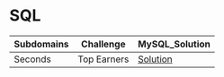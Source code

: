 # SQL
| Subdomains | Challenge  | MySQL_Solution  |
| ------- | --- | --- |
| Seconds | Top Earners | [Solution](https://github.com/cengiz1erg/HackerRank_Solutions/tree/main/SQL/Top_Earners.sql)  |
